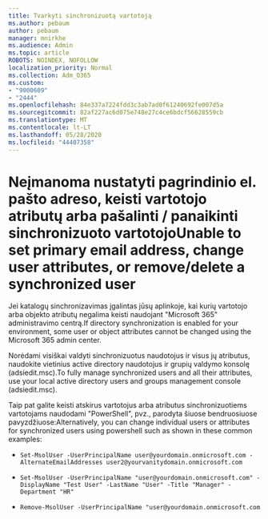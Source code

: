 ```yaml
---
title: Tvarkyti sinchronizuotą vartotoją
ms.author: pebaum
author: pebaum
manager: mnirkhe
ms.audience: Admin
ms.topic: article
ROBOTS: NOINDEX, NOFOLLOW
localization_priority: Normal
ms.collection: Adm_O365
ms.custom:
- "9000609"
- "2444"
ms.openlocfilehash: 84e337a7224fdd3c3ab7ad0f61240692fe007d5a
ms.sourcegitcommit: 82af227ac6d075e748e27c4ce6bdcf56628559cb
ms.translationtype: MT
ms.contentlocale: lt-LT
ms.lasthandoff: 05/28/2020
ms.locfileid: "44407358"
---
```

# <a name="unable-to-set-primary-email-address-change-user-attributes-or-removedelete-a-synchronized-user"></a><span data-ttu-id="f2a45-102">Neįmanoma nustatyti pagrindinio el. pašto adreso, keisti vartotojo atributų arba pašalinti / panaikinti sinchronizuoto vartotojo</span><span class="sxs-lookup"><span data-stu-id="f2a45-102">Unable to set primary email address, change user attributes, or remove/delete a synchronized user</span></span>

<span data-ttu-id="f2a45-103">Jei katalogų sinchronizavimas įgalintas jūsų aplinkoje, kai kurių vartotojo arba objekto atributų negalima keisti naudojant "Microsoft 365" administravimo centrą.</span><span class="sxs-lookup"><span data-stu-id="f2a45-103">If directory synchronization is enabled for your environment, some user or object attributes cannot be changed using the Microsoft 365 admin center.</span></span>

<span data-ttu-id="f2a45-104">Norėdami visiškai valdyti sinchronizuotus naudotojus ir visus jų atributus, naudokite vietinius active directory naudotojus ir grupių valdymo konsolę (adsiedit.msc).</span><span class="sxs-lookup"><span data-stu-id="f2a45-104">To fully manage synchronized users and all their attributes, use your local active directory users and groups management console (adsiedit.msc).</span></span>  

<span data-ttu-id="f2a45-105">Taip pat galite keisti atskirus vartotojus arba atributus sinchronizuotiems vartotojams naudodami "PowerShell", pvz., parodyta šiuose bendruosiuose pavyzdžiuose:</span><span class="sxs-lookup"><span data-stu-id="f2a45-105">Alternatively, you can change individual users or attributes for synchronized users using powershell such as shown in these common examples:</span></span> 
- `Set-MsolUser -UserPrincipalName user@yourdomain.onmicrosoft.com -AlternateEmailAddresses user2@yourvanitydomain.onmicrosoft.com`

- `Set-MsolUser -UserPrincipalName "user@yourdomain.onmicrosoft.com" -DisplayName "Test User" -LastName "User" -Title "Manager" -Department "HR"`

- `Remove-MsolUser -UserPrincipalName "user@yourdomain.onmicrosoft.com`
